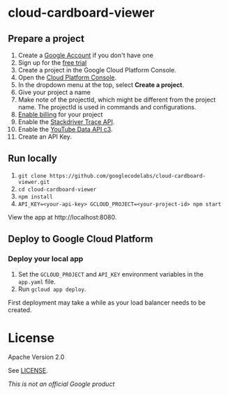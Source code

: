# cloud-cardboard-viewer

## Prepare a project

1. Create a [Google Account](https://accounts.google.com/SignUpWithoutGmail?service=cloudconsole&continue=https%3A%2F%2Fconsole.developers.google.com%2F&ltmpl=api) if you don't have one
1. Sign up for the [free trial](https://console.cloud.google.com/freetrial)
1. Create a project in the Google Cloud Platform Console.
  1. Open the [Cloud Platform Console](https://console.cloud.google.com/).
  1. In the dropdown menu at the top, select __Create a project__.
  1. Give your project a name
  1. Make note of the projectId, which might be different from the project name. The projectId is used in commands and configurations.
1. [Enable billing](https://console.cloud.google.com/billing) for your project
1. Enable the [Stackdriver Trace API](https://console.developers.google.com/apis/api/cloudtrace.googleapis.com/overview).
1. Enable the [YouTube Data API c3](https://console.developers.google.com/apis/api/youtube/overview).
1. Create an API Key.

## Run locally

1. `git clone https://github.com/googlecodelabs/cloud-cardboard-viewer.git`
1. `cd cloud-cardboard-viewer`
1. `npm install`
1. `API_KEY=<your-api-key> GCLOUD_PROJECT=<your-project-id> npm start`

View the app at http://localhost:8080.

## Deploy to Google Cloud Platform

### Deploy your local app

1. Set the `GCLOUD_PROJECT` and `API_KEY` environment variables in the `app.yaml` file.
1. Run `gcloud app deploy`.

First deployment may take a while as your load balancer needs to be created.

# License

Apache Version 2.0

See [LICENSE](LICENSE).

*This is not an official Google product*
